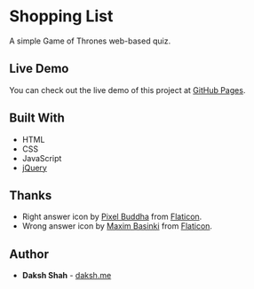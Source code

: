 # Shopping List

A simple Game of Thrones web-based quiz.

## Live Demo

You can check out the live demo of this project at [GitHub Pages](https://dakshshah96.github.io/game-of-thrones-quiz/).

## Built With

* HTML
* CSS
* JavaScript
* [jQuery](http://jquery.com/)

## Thanks

* Right answer icon by [Pixel Buddha](http://www.flaticons.com/authors/pixel-buddha) from [Flaticon](http://www.flaticons.com).
* Wrong answer icon by [Maxim Basinki](http://www.flaticon.com/authors/maxim-basinski) from [Flaticon](http://www.flaticons.com).

## Author

* **Daksh Shah** - [daksh.me](https://daksh.me)